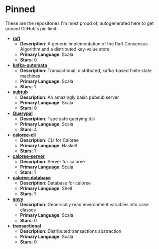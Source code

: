 # Pinned

These are the repositories I'm most proud of, autogenerated here to get around GitHub's pin limit:
* **[raft](https://github.com/stoufexis/raft)**
    * **Description**: A generic implementation of the Raft Consensus Algorithm and a distributed key-value store
    * **Primary Language**: Scala
    * **Stars**: 0
* **[kafka-automata](https://github.com/stoufexis/kafka-automata)**
    * **Description**: Transactional, distributed, kafka-based finite state machines
    * **Primary Language**: Scala
    * **Stars**: 1
* **[subtub](https://github.com/stoufexis/subtub)**
    * **Description**: An amazingly basic pubsub server
    * **Primary Language**: Scala
    * **Stars**: 0
* **[Querypal](https://github.com/stoufexis/Querypal)**
    * **Description**: Type safe querying dsl
    * **Primary Language**: Scala
    * **Stars**: 4
* **[caloree-cli](https://github.com/stoufexis/caloree-cli)**
    * **Description**: CLI for Caloree
    * **Primary Language**: Haskell
    * **Stars**: 1
* **[caloree-server](https://github.com/stoufexis/caloree-server)**
    * **Description**: Server for caloree
    * **Primary Language**: Scala
    * **Stars**: 1
* **[caloree-database](https://github.com/stoufexis/caloree-database)**
    * **Description**: Database for caloree
    * **Primary Language**: Shell
    * **Stars**: 1
* **[envy](https://github.com/stoufexis/envy)**
    * **Description**: Generically read environment variables into case classes
    * **Primary Language**: Scala
    * **Stars**: 0
* **[transactional](https://github.com/stoufexis/transactional)**
    * **Description**: Distributed transactions abstraction
    * **Primary Language**: Scala
    * **Stars**: 0
